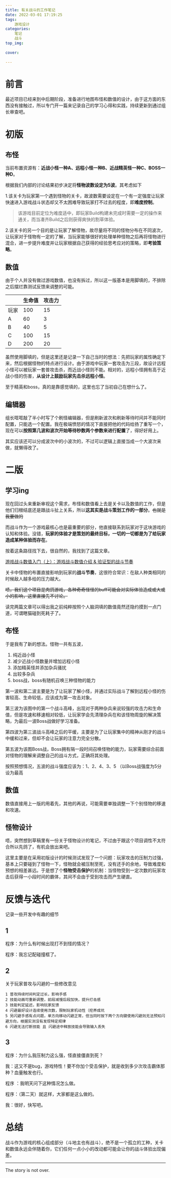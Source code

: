 ```yaml
---
title: 有关战斗的工作笔记
date: 2022-03-01 17:19:25
tags:
	游戏设计
categories:
	笔记
	战斗
top_img:
	
cover:
	
---
```


# 前言

最近项目已经来到中后期阶段，准备进行地图布怪和数值的设计，由于这方面的东西没有接触过，所以专门开一篇来记录自己的学习心得和实践，持续更新到通过组长审查吧。

# 初版

## 布怪

当前布置资源有：**近战小怪一种A、远程小怪一种B、近战精英怪一种C、BOSS一种D**。

根据我们内部的讨论结果初步决定将**怪物波数设定为5波**。其考虑如下

1.该关卡为玩家第一个遇到怪物的关卡，故波数需要设定在一个有一定强度让玩家快速进入游戏战斗状态却又不太困难导致玩家打不过去的程度，即**难度控制**。

> 该游戏目前定位为难度适中，即玩家Build构建未完成时需要一定的操作来通关，而当凑齐Build之后则获得爽快的割草体验。

2.该关卡的另一个目的是让玩家了解怪物，故尽量将不同的怪物分布在不同波次，让玩家对于怪物有一定的了解，当玩家能够很好的处理单种怪物之后再将怪物进行混合，进一步提升难度并让玩家根据自己获得的经验思考应对的策略，即**考验策略**。

## 数值

由于个人并没有做过游戏数值，也没有拆过，所以这一版基本是用脚填的，不排除之后摆烂靠测试反馈来调整的可能。

|      | 生命值 | 攻击力 |
| :--- | ------ | ------ |
| 玩家 | 100    | 15     |
| A    | 60     | 3      |
| B    | 40     | 5      |
| C    | 100    | 15     |
| D    | 200    | 20     |

虽然使用脚填的，但是这里还是记录一下自己当时的想法：先把玩家的属性确定下来，然后根据怪物的特点进行设计。由于游戏中玩家一套攻击为三段，故设计远程小怪可以被玩家一套普攻击杀，而近战小怪则不能。相对的，远程小怪拥有高于近战小怪的伤害，**从设计上鼓励玩家先击杀远程小怪**。

至于精英和boss，真的是靠感觉填的，这里也忘了当初自己在想什么了。

## 编辑器

组长哐哐敲了半小时写了个刷怪编辑器，但是刷新波次和刷新等待时间并不能同时配置，只能选一个配置。我在极端愤怒的情况下直接把他的代码给扬了重写一个，现在可以**按照第几波和波次开始等待秒数两个参数来进行配置**了，得好好用上。

其实应该还可以分成波次中的小波次的，不过可以逻辑上直接当成一个大波次来做，就懒得改了。

# 二版

## 学习ing

现在回过头来重新审视这个需求，布怪和数值看上去是关卡以及数值的工作，但是他们归根结底还是跟战斗扯上关系，所以**这其实是战斗策划工作的一部分**。~~也就是我要做的~~

而战斗作为一个游戏最核心也是最重要的部分，他直接联系到玩家对于这块游戏的认知和体验。没错，**玩家的体验才是策划的最终目标，一切的一切都是为了给玩家造成某种体验而存在**。

按着这条路径找下去，很自然的，我找到了这篇文章。

[游戏战斗数值入门（上）：游戏战斗数值介绍 & 验证型的战斗节奏](https://zhuanlan.zhihu.com/p/134164771)

关卡中怪物的布置直接影响到玩家的**战斗节奏**，这很符合常识：在敌人种类相同的时候敌人越多给的压力越大。

~~啧，我们这个项目是肉鸽游戏，各种奇奇怪怪的buff可能会对实际体验造成或大或小的影响，这里直接先不讨论。~~

读完两篇文章可以得出我之前纯粹按照个人脑洞填的数值竟然还隐约摸到一点门道，可谓瞎猫碰到死耗子了。

## 布怪

于是我有了新的想法。怪物一共有五波，

1. 纯近战小怪
2. 减少近战小怪数量并增加远程小怪
3. 添加精英怪并添加杂兵骚扰
4. 出较多杂兵
5. boss战，boss有随机召唤三种怪物的能力

第一波和第二波主要是为了让玩家了解小怪，并通过实际战斗了解到远程小怪的伤害较高、生命较低，应该成为第一攻击对象。

第三波为该图中的第一个战斗高峰，出现对于两种杂兵来说较强的攻击力和生命值，但是攻速和移速相对较低，让玩家学会先清理杂兵在和该怪物周旋的解决策略，为最后一波Boss战做好学习准备。

第四波为第三波战斗高峰之后的平缓，主要是为了让玩家集中的精神从刚才的战斗中缓和过来，但却不会让玩家的注意力完全分散。

第五波为该图Boss战，Boss拥有隔一段时间召唤怪物的能力，玩家需要综合前面对怪物的理解来调整自己的战斗方式，正确将其处理。

按照预想情况，五波的战斗强度应该为：1、2、4、3、5	（以Boss战强度为5分设为最高

## 数值

数值直接用上一版的用着先，其他的再说，可能需要单独调整一下个别怪物的移速和攻速。

## 怪物设计

唔，突然想到草稿里有一份关于怪物设计的笔记，不过由于跟这个项目调性不太符合所以先鸽了，有机会放出来吧。

这里主要是在采用初版设计的时候测试发现了一个问题：玩家攻击的压制力过强，基本上只要碰到了怪物一下，怪物就会被压制至死，没有还手的余地，导致难度和预想的相差甚远。于是想了个**怪物受击保护**的机制：当怪物受到一定次数的玩家攻击后获得一小段时间的霸体，其间不会由于受到攻击而产生硬直。



# 反馈与迭代

记录一些开发中有趣的细节

## 1

程序：为什么有时候出现打不到怪的情况？

程序：我忘记配碰撞框了。

## 2

关于玩家普攻与闪避的一些修改意见

```
1 普攻持续时间判定过长，影响手感
2 技能动画可重新调整，前段减慢后段加快，提升打击感
3 技能判定延迟，影响玩家反馈
4 闪避最好设计连续使用次数，限制玩家机动性（挖养成坑
5 另闪避手感有点问题，单方向移动闪避正常，但当同时按下两个方向键使用闪避则无法预知闪避方向，根据实测没有发现特定规律
6 闪避无法打断技能 且 闪避途中释放技能会导致输入丢失
```

## 3

程序：为什么我压制力这么强，怪直接僵直到死？

我：这又不是bug，游戏特性！要不你加个受击保护，就是收到多少次攻击霸体那种？血量触发也行。

程序 ：我明天问下这种情况怎么做。

程序：（第二天）就这样，大家都是这么做的。

我：很好，快写吧。

# 总结

战斗作为游戏的核心组成部分（斗地主也有战斗），绝不是一个孤立的工种，关卡和数值永远会伴随着你，它们任何一点小小的改动都可能会让你的战斗体验出现偏差。



<!-- more -->

---

The story is not over.

